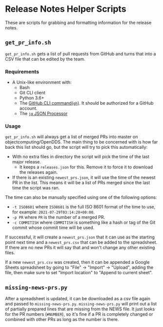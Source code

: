 # Release Notes Helper Scripts

These are scripts for grabbing and formatting information for the release notes.

## `get_pr_info.sh`

`get_pr_info.sh` gets a list of pull requests from GitHub and turns that into a CSV file that can be edited by the team.

### Requirements

- A Unix-like environment with:
  - Bash
  - Git CLI client
  - Python 3.6+
  - The [GitHub CLI command(`gh`)](https://cli.github.com/).
    It should be authorized for a GitHub account.
  - The [`jq` JSON Processor](https://stedolan.github.io/jq/)

### Usage

`get_pr_info.sh` will always get a list of merged PRs into master on objectcomputing/OpenDDS.
The main thing to be concerned with is how far back this list should go, but the script will try to pick this automatically:

- With no extra files in directory the script will pick the time of the last major release.
  - It keeps a `releases.json` for this. Remove it to force it to download the releases again.
- If there is an existing `newest_prs.json`, it will use the time of the newest PR in the list.
  This means it will be a list of PRs merged since the last time the script was ran.

The time can also be manually specified using one of the following options:

- `-t ISO8601` where `ISO8601` is the full ISO 8601 format of the time to use, for example: `2021-07-29T03:14:28+00:00`.
- `-p PR` where `PR` is the number of a merged PR.
- `-c COMMITISH` where `COMMITISH` is something like a hash or tag of the Git commit whose commit time will be used.

If successful, it will create a `newest_prs.json` that it can use as the starting point next time and a `newest_prs.csv` that can be added to the spreadsheet.
If there are no new PRs it will say that and won't change any other existing files.

If a new `newest_prs.csv` was created, then it can be appended a Google Sheets spreadsheet by going to "File" -> "Import" -> "Upload", adding the file, then make sure to set "Import location" to "Append to current sheet".

## `missing-news-prs.py`

After a spreadsheet is updated, it can be downloaded as a csv file again and passed to `missing-news-prs.py`.
`missing-news-prs.py` will print out a list of partially prepared lines that are missing from the NEWS file.
It just looks for the PR numbers (`#NUMBER`), so it's fine if a PR is completely changed or combined with other PRs as long as the number is there.
